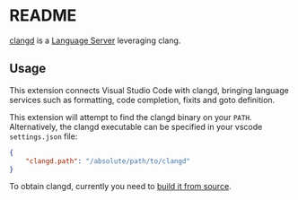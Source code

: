 # README

[clangd](https://clang.llvm.org/extra/clangd.html) is a [Language Server](https://github.com/Microsoft/language-server-protocol) leveraging clang.

## Usage
This extension connects Visual Studio Code with clangd, bringing language services such as formatting, code completion, fixits and goto definition.

This extension will attempt to find the clangd binary on your `PATH`.
Alternatively, the clangd executable can be specified in your vscode `settings.json` file:

```json
{
    "clangd.path": "/absolute/path/to/clangd"
}
```

To obtain clangd, currently you need to [build it from source](https://clang.llvm.org/extra/clangd.html#building-clangd).
